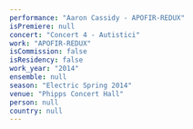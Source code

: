 ```yaml
---
performance: "Aaron Cassidy - APOFIR-REDUX"
isPremiere: null
concert: "Concert 4 - Autistici"
work: "APOFIR-REDUX"
isCommission: false
isResidency: false
work_year: "2014"
ensemble: null
season: "Electric Spring 2014"
venue: "Phipps Concert Hall"
person: null
country: null
---
```


